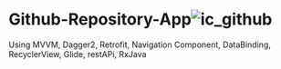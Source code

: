 # Github-Repository-App![ic_github](https://user-images.githubusercontent.com/33069294/175173880-a5424ae1-e7de-4ccc-838f-782be602f267.svg)
Using MVVM, Dagger2, Retrofit, Navigation Component, DataBinding, RecyclerView, Glide, restAPi, RxJava
